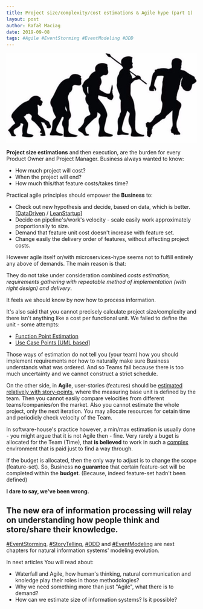 ```yaml
---
title: Project size/complexity/cost estimations & Agile hype (part 1)
layout: post
author: Rafał Maciag
date: 2019-09-08
tags: #Agile #EventStorming #EventModeling #DDD
---
```

![evolution](img/r-evolution.jpg)

**Project size estimations** and then execution, are the burden for every Product Owner and Project Manager. Business always wanted to know:

* How much project will cost?
* When the project will end?
* How much this/that feature costs/takes time?

Practical agile principles should empower the **Business** to:

* Check out new hypothesis and decide, based on data, which is better. [[DataDriven](https://www.springboard.com/blog/data-driven-design/) / [LeanStartup](http://theleanstartup.com/principles)]
* Decide on pipeline's/work's velocity - scale easily work approximately proportionally to size.
* Demand that feature unit cost doesn't increase with feature set.
* Change easily the delivery order of features, without affecting project costs.

However agile itself or/with microservices-hype seems not to fulfill entirely any above of demands. The main reason is that:

They do not take under consideration combined *costs estimation, requirements gathering with repeatable method of implementation (with right design) and delivery*.

It feels we should know by now how to process information.

It's also said that you cannot precisely calculate project size/complexity and there isn't anything like a cost per functional unit. We failed to define the unit - some attempts:

* [Function Point Estimation](https://en.wikipedia.org/wiki/Function_point)
* [Use Case Points [UML based]](https://en.wikipedia.org/wiki/Use_Case_Points)

Those ways of estimation do not tell you (your team) how you should implement requirements nor how to naturally make sure Business understands what was ordered. And so Teams fail because there is too much uncertainty and we cannot construct a strict schedule.

On the other side, in **Agile**, user-stories (features) should be [estimated relatively with story-points](https://www.mountaingoatsoftware.com/agile/planning-poker), where the measuring base unit is defined by the team. Then you cannot easily compare velocities from different teams/companies/on the market. Also you cannot estimate the whole project, only the next iteration. You may allocate resources for cetain time and periodicly check velocity of the Team.

In software-house's practice however, a min/max estimation is usually done - you might argue that it is not Agile then - fine. Very rarely a buget is allocated for the Team (Time), that **is believed** to work in such a [complex](https://en.wikipedia.org/wiki/Cynefin_framework) environment that is paid just to find a way through.

If the budget is allocated, then the only way to adjust is to change the scope (feature-set).
So, Business **no guarantee** that certain feature-set will be completed within the **budget**. (Because, indeed feature-set hadn't been defined)

__I dare to say, we've been wrong.__

## The new era of information processing will relay on **understanding how people think and store/share their knowledge.**

[#EventStorming](https://www.eventstorming.com/), [#StoryTelling](https://domainstorytelling.org/), [#DDD](https://en.wikipedia.org/wiki/Domain-driven_design) and [#EventModeling](https://eventmodeling.org/posts/what-is-event-modeling/) are next chapters for natural information systems' modeling evolution.

In next articles You will read about:

* Waterfall and Agile, how human's thinking, natural communication and knoledge play their roles in those methodologies?
* Why we need something more than just "Agile", what there is to demand?
* How can we estimate size of information systems? Is it possible?
